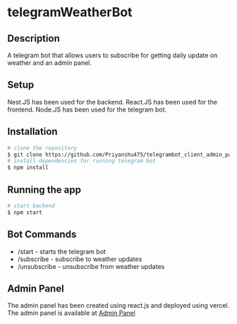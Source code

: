 # telegramWeatherBot

## Description

A telegram bot that allows users to subscribe for getting daily update on weather and an admin panel.
## Setup

Nest.JS has been used for the backend.
React.JS has been used for the frontend.
Node.JS has been used for the telegram bot.


## Installation
```bash
# clone the repository
$ git clone https://github.com/Priyanshu475/telegrambot_client_admin_panel.git
# install dependencies for running telegram bot
$ npm install
```

## Running the app

```bash
# start backend
$ npm start
```


## Bot Commands

- /start - starts the telegram bot 
- /subscribe - subscribe to weather updates
- /unsubscribe - unsubscribe from weather updates


## Admin Panel 

The admin panel has been created using react.js and deployed using vercel.
The admin panel is available at [Admin Panel](https://telegrambot-client.vercel.app/)


